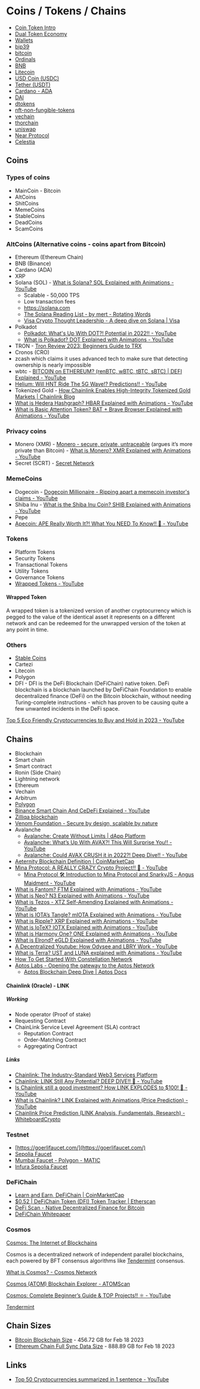 # Coins / Tokens / Chains

- [Coin Token Intro](decentralized-applications/coins-tokens-chains/coin-token-intro.md)
- [Dual Token Economy](decentralized-applications/coins-tokens-chains/dual-token-economy.md)
- [Wallets](decentralized-applications/coins-tokens-chains/wallets.md)
- [bip39](decentralized-applications/coins-tokens-chains/bip39.md)
- [bitcoin](decentralized-applications/coins-tokens-chains/bitcoin.md)
- [Ordinals](decentralized-applications/coins-tokens-chains/ordinals.md)
- [BNB](decentralized-applications/coins-tokens-chains/bnb.md)
- [Litecoin](decentralized-applications/coins-tokens-chains/litecoin.md)
- [USD Coin (USDC)](decentralized-applications/coins-tokens-chains/usdc.md)
- [Tether (USDT)](decentralized-applications/coins-tokens-chains/usdt.md)
- [Cardano - ADA](decentralized-applications/coins-tokens-chains/cardano.md)
- [DAI](decentralized-applications/coins-tokens-chains/dai.md)
- [dtokens](decentralized-applications/coins-tokens-chains/dtokens.md)
- [nft-non-fungible-tokens](decentralized-applications/coins-tokens-chains/nft-non-fungible-tokens.md)
- [vechain](decentralized-applications/coins-tokens-chains/vechain.md)
- [thorchain](decentralized-applications/coins-tokens-chains/thorchain.md)
- [uniswap](decentralized-applications/coins-tokens-chains/uniswap.md)
- [Near Protocol](decentralized-applications/coins-tokens-chains/near-protocol.md)
- [Celestia](decentralized-applications/coins-tokens-chains/celestia.md)

## Coins

### Types of coins

- MainCoin - Bitcoin
- AltCoins
- ShitCoins
- MemeCoins
- StableCoins
- DeadCoins
- ScamCoins

### AltCoins (Alternative coins - coins apart from Bitcoin)

- Ethereum (Ethereum Chain)
- BNB (Binance)
- Cardano (ADA)
- XRP
- Solana (SOL) - [What is Solana? SOL Explained with Animations - YouTube](https://www.youtube.com/watch?v=1jzROE6EhxM)
    - Scalable - 50,000 TPS
    - Low transaction fees
    - https://solana.com
    - [The Solana Reading List - by mert - Rotating Words](https://www.mertimus.com/p/the-solana-reading-list?)
    - [Visa Crypto Thought Leadership - A deep dive on Solana | Visa](https://usa.visa.com/solutions/crypto/deep-dive-on-solana.html)
- Polkadot
    - [Polkadot: What's Up With DOT?! Potential in 2022!! - YouTube](https://www.youtube.com/watch?v=H7S5k5jWp48)
    - [What is Polkadot? DOT Explained with Animations - YouTube](https://www.youtube.com/watch?v=YlAdEQp6ekM)
- TRON - [Tron Review 2023: Beginners Guide to TRX](https://www.coinbureau.com/review/tron-trx-review/)
- Cronos (CRO)
- zcash which claims it uses advanced tech to make sure that detecting ownership is nearly impossible
- wbtc - [BITCOIN on ETHEREUM? (renBTC, wBTC, tBTC, sBTC) | DEFI Explained - YouTube](https://www.youtube.com/watch?v=iExly7FGKAQ)
- [Helium: Will HNT Ride The 5G Wave!? Predictions!! - YouTube](https://www.youtube.com/watch?v=cTWv_lv5dG4)
- Tokenized Gold - [How Chainlink Enables High-Integrity Tokenized Gold Markets | Chainlink Blog](https://blog.chain.link/what-is-tokenized-gold/)
- [What is Hedera Hashgraph? HBAR Explained with Animations - YouTube](https://www.youtube.com/watch?v=5UJsowkiYDY)
- [What is Basic Attention Token? BAT + Brave Browser Explained with Animations - YouTube](https://www.youtube.com/watch?v=uBI3kF0vs-U)

### Privacy coins

- Monero (XMR) - [Monero - secure, private, untraceable](https://www.getmonero.org/) (argues it’s more private than Bitcoin) - [What is Monero? XMR Explained with Animations - YouTube](https://www.youtube.com/watch?v=B7sLnmlZ-kU)
- Secret (SCRT) - [Secret Network](https://scrt.network/)

### MemeCoins

- Dogecoin - [Dogecoin Millionaire - Ripping apart a memecoin investor's claims - YouTube](https://www.youtube.com/watch?v=gBjkG4G8o9k)
- Shiba Inu - [What is the Shiba Inu Coin? SHIB Explained with Animations - YouTube](https://www.youtube.com/watch?v=jGjmOjD_F-o)
- Pepe
- [Apecoin: APE Really Worth It?! What You NEED To Know!! 🦧 - YouTube](https://www.youtube.com/watch?v=Zi-7MqpbV4o)

### Tokens

- Platform Tokens
- Security Tokens
- Transactional Tokens
- Utility Tokens
- Governance Tokens
- [Wrapped Tokens - YouTube](https://www.youtube.com/watch?v=DuwQ6NuPQp4)

#### Wrapped Token

A wrapped token is a tokenized version of another cryptocurrency which is pegged to the value of the identical asset it represents on a different network and can be redeemed for the unwrapped version of the token at any point in time.

### Others

- [Stable Coins](decentralized-applications/coins-tokens-chains/stable-coins.md)
- Cartezi
- Litecoin
- Polygon
- DFI - DFI is the DeFi Blockchain (DeFiChain) native token. DeFi blockchain is a blockchain launched by DeFiChain Foundation to enable decentralized finance (DeFi) on the Bitcoin blockchain, without needing Turing-complete instructions - which has proven to be causing quite a few unwanted incidents in the DeFi space.

[Top 5 Eco Friendly Cryptocurrencies to Buy and Hold in 2023 - YouTube](https://www.youtube.com/watch?v=7XV3TFISzUk)

## Chains

- Blockchain
- Smart chain
- Smart contract
- Ronin (Side Chain)
- Lightning network
- Ethereum
- Vechain
- Arbitrum
- [Polygon](decentralized-applications/ethereum/polygon.md)
- [Binance Smart Chain And CeDeFi Explained - YouTube](https://www.youtube.com/watch?v=iJDoc0kvXLc)
- [Zilliqa blockchain](https://www.zilliqa.com/what-is-zil)
- [Venom Foundation - Secure by design, scalable by nature](https://venom.foundation/)
- Avalanche
    - [Avalanche: Create Without Limits | dApp Platform](https://www.avax.network/)
    - [Avalanche: What’s Up With AVAX?! This Will Surprise You!! - YouTube](https://www.youtube.com/watch?v=kts3zcktuZ8)
    - [Avalanche: Could AVAX CRUSH it in 2022?! Deep Dive!! - YouTube](https://www.youtube.com/watch?v=JKiB_4TPXDM)
- [Aeternity Blockchain Definition | CoinMarketCap](https://coinmarketcap.com/alexandria/glossary/aeternity-blockchain)
- [Mina Protocol: A REALLY CRAZY Crypto Project!! 🤯 - YouTube](https://www.youtube.com/watch?v=Zj6rNewnbrw)
    - [Mina Protocol 🛠️ Introduction to Mina Protocol and SnarkyJS - Angus Maidment - YouTube](https://www.youtube.com/watch?v=GcbkxGqT1P0)
- [What is Fantom? FTM Explained with Animations - YouTube](https://www.youtube.com/watch?v=oRoS7VVwe7w)
- [What is Neo? N3 Explained with Animations - YouTube](https://www.youtube.com/watch?v=I_vCOzEbSMI)
- [What is Tezos - XTZ Self-Amending Explained with Animations - YouTube](https://www.youtube.com/watch?v=Umy75ihttwo)
- [What is IOTA’s Tangle? mIOTA Explained with Animations - YouTube](https://www.youtube.com/watch?v=3K9DD5phJEY)
- [What is Ripple? XRP Explained with Animations - YouTube](https://www.youtube.com/watch?v=dlxYUQIMzqo)
- [What is IoTeX? IOTX Explained with Animations - YouTube](https://www.youtube.com/watch?v=WyHNu0rnZNk)
- [What is Harmony One? ONE Explained with Animations - YouTube](https://www.youtube.com/watch?v=NyEZUfBmXWI)
- [What is Elrond? eGLD Explained with Animations - YouTube](https://www.youtube.com/watch?v=0POflNQeHcI)
- [A Decentralized Youtube: How Odysee and LBRY Work - YouTube](https://www.youtube.com/watch?v=RCB_udRbF7Q)
- [What is Terra? UST and LUNA explained with Animations - YouTube](https://www.youtube.com/watch?v=U9lrH0loAns)
- [How To Get Started With Constellation Network](https://milkroad.com/invest/constellation-network/)
- [Aptos Labs - Opening the gateway to the Aptos Network](https://aptoslabs.com/)
    - [Aptos Blockchain Deep Dive | Aptos Docs](https://aptos.dev/concepts/blockchain/)

#### Chainlink (Oracle) - LINK

##### Working

- Node operator (Proof of stake)
- Requesting Contract
- ChainLink Service Level Agreement (SLA) contract
    - Reputation Contract
    - Order-Matching Contract
    - Aggregating Contract

##### Links

- [Chainlink: The Industry-Standard Web3 Services Platform](https://chain.link/)
- [Chainlink: LINK Still Any Potential? DEEP DIVE!! 🔗 - YouTube](https://www.youtube.com/watch?v=EDBbsrTbrjU)
- [Is Chainlink still a good investment? How LINK EXPLODES to $100! 🚀 - YouTube](https://www.youtube.com/watch?v=qdt4E8e22TU)
- [What is Chainlink? LINK Explained with Animations (Price Prediction) - YouTube](https://www.youtube.com/watch?v=GnXsJe2wZ_w)
- [Chainlink Price Prediction (LINK Analysis, Fundamentals, Research) - WhiteboardCrypto](https://whiteboardcrypto.com/chainlink-price-prediction/)

### Testnet

- [https://goerlifaucet.com/](https://goerlifaucet.com/)
- [Sepolia Faucet](https://sepoliafaucet.com/)
- [Mumbai Faucet - Polygon - MATIC](https://mumbaifaucet.com/)
- [Infura Sepolia Faucet](https://www.infura.io/faucet/sepolia)

### DeFiChain

- [Learn and Earn, DeFiChain | CoinMarketCap](https://coinmarketcap.com/earn/project/defichain)
- [$0.52 | DeFiChain Token (DFI) Token Tracker | Etherscan](https://etherscan.io/token/0x8fc8f8269ebca376d046ce292dc7eac40c8d358a)
- [DeFi Scan - Native Decentralized Finance for Bitcoin](https://defiscan.live/)
- [DeFiChain Whitepaper](https://defichain.com/white-paper/)

### Cosmos

[Cosmos: The Internet of Blockchains](https://cosmos.network/)

Cosmos is a decentralized network of independent parallel blockchains, each powered by  BFT consensus algorithms like [Tendermint](https://v1.cosmos.network/intro#what-is-tendermint-core-and-the-abci) consensus.

[What is Cosmos? - Cosmos Network](https://v1.cosmos.network/intro)

[Cosmos (ATOM) Blockchain Explorer - ATOMScan](https://atomscan.com/)

[Cosmos: Complete Beginner’s Guide & TOP Projects!! ⚛️ - YouTube](https://www.youtube.com/watch?v=sgIGVsg51W8)

[Tendermint](https://tendermint.com/)

## Chain Sizes

- [Bitcoin Blockchain Size](https://ycharts.com/indicators/bitcoin_blockchain_size) - 456.72 GB for Feb 18 2023
- [Ethereum Chain Full Sync Data Size](https://ycharts.com/indicators/ethereum_chain_full_sync_data_size) - 888.89 GB for Feb 18 2023

## Links

- [Top 50 Cryptocurrencies summarized in 1 sentence - YouTube](https://www.youtube.com/watch?v=V-B6-ySxpbs)
